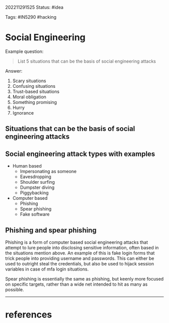 202211291525
Status: #idea

Tags:  #IN5290 #hacking 

# Social Engineering

Example question:
> List 5 situations that can be the basis of social engineering attacks

Answer:
1. Scary situations
2. Confusing situations
3. Trust-based situations
5. Moral obligation
6. Something promising
7. Hurry
8. Ignorance


## Situations that can be the basis of social engineering attacks
## Social engineering attack types with examples
- Human based
	- Impersonating as someone
	- Eavesdropping
	- Shoulder surfing
	- Dumpster diving
	- Piggybacking
- Computer based
	- Phishing
	- Spear phishing
	- Fake software
## Phishing and spear phishing

Phishing is a form of computer based social engineering attacks that attempt to lure people into disclosing sensitive information, often based in the situations mention above. An example of this is fake login forms that trick people into providing username and passwords. This can either be used to outright steal the credentials, but also be used to hijack session variables in case of mfa login situations.

Spear phishing is essentially the same as phishing, but keenly more focused on specific targets, rather than a wide net intended to hit as many as possible.

---
# references